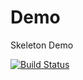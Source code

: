 # Demo
Skeleton Demo

[![Build Status](https://travis-ci.org/Masingita01/Demo.svg?branch=master)](https://travis-ci.org/Masingita01/Demo)
